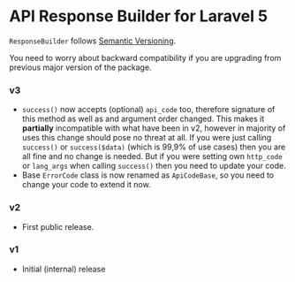 # API Response Builder for Laravel 5 #

 `ResponseBuilder` follows [Semantic Versioning](http://semver.org/).

 You need to worry about backward compatibility if you are upgrading from previous major version of the package.

### v3 ###

 * `success()` now accepts (optional) `api_code` too, therefore signature of this method as well as and argument
 order changed. This makes it **partially** incompatible with what have been in v2, however in majority of uses
 this change should pose no threat at all. If you were just calling `success()` or `success($data)` (which is 
 99,9% of use cases) then you are all fine and no change is needed. But if you were setting own 
 `http_code` or `lang_args` when calling `success()` then you need to update your code. 
 * Base `ErrorCode` class is now renamed as `ApiCodeBase`, so you need to change your code to extend it now.

### v2 ###

 * First public release.

### v1 ###

 * Initial (internal) release
